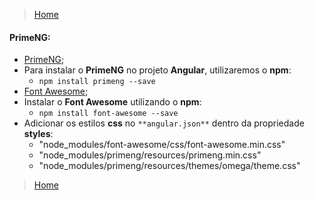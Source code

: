 > [Home](README.md)

#### PrimeNG:

* [PrimeNG](https://www.primefaces.org/primeng/#/);
* Para instalar o **PrimeNG** no projeto **Angular**, utilizaremos o **npm**:
  - `npm install primeng --save`
* [Font Awesome](https://fontawesome.com/);
* Instalar o **Font Awesome** utilizando o **npm**:
  - `npm install font-awesome --save`
* Adicionar os estilos **css** no `**angular.json**` dentro da propriedade **styles**:
  - "node_modules/font-awesome/css/font-awesome.min.css"
  - "node_modules/primeng/resources/primeng.min.css"
  - "node_modules/primeng/resources/themes/omega/theme.css"

> [Home](README.md)